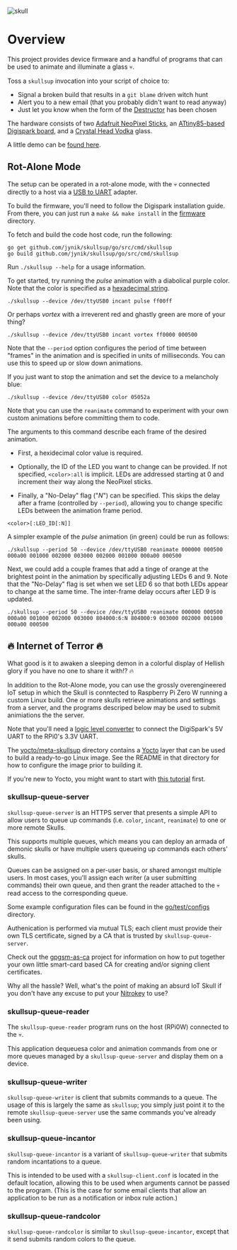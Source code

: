 ![skull](https://user-images.githubusercontent.com/3046210/48930331-640f0f80-eeb5-11e8-826e-728b881eda93.png)

# Overview #

This project provides device firmware and a handful of programs that
can be used to animate and illuminate a glass :skull:.

Toss a `skullsup` invocation into your script of choice to:

  * Signal a broken build that results in a `git blame` driven witch hunt 
  * Alert you to a new email (that you probably didn't want to read anyway)
  * Just let you know when the form of the [Destructor] has been chosen

The hardware consists of two [Adafruit NeoPixel Sticks], an [ATtiny85-based
Digispark board], and a [Crystal Head Vodka] glass.

A little demo can be [found here]. 

[Adafruit NeoPixel Sticks]: https://www.adafruit.com/product/1426
[ATtiny85-based Digispark board]: http://digistump.com/products/1
[Crystal Head Vodka]: https://www.crystalheadvodka.com
[Destructor]: https://www.imdb.com/title/tt0087332/quotes/qt1767149
[found here]: https://www.youtube.com/watch?v=VBeKjXn2xuM

## Rot-Alone Mode ##

The setup can be operated in a rot-alone mode, with the :skull: connected
directly to a host via a [USB to UART](https://www.sparkfun.com/products/12731) adapter. 

To build the firmware, you'll need to follow the Digispark installation guide.
From there, you can just run a `make && make install` in the [firmware] directory.

[Digispark installation guide]: https://digistump.com/wiki/digispark/tutorials/connecting
[firmware]: firmware


To fetch and build the code host code, run the following:

~~~
go get github.com/jynik/skullsup/go/src/cmd/skullsup
go build github.com/jynik/skullsup/go/src/cmd/skullsup
~~~

Run `./skullsup --help` for a usage information.

To get started, try running the *pulse* animation with a diabolical purple
color. Note that the color is specified as a [hexadecimal string].

~~~
./skullsup --device /dev/ttyUSB0 incant pulse ff00ff
~~~

Or perhaps *vortex* with a irreverent red and ghastly green are more of your thing?

~~~
./skullsup --device /dev/ttyUSB0 incant vortex ff0000 000500
~~~

Note that the `--period` option configures the period of time between "frames"
in the animation and is specified in units of milliseconds. You can use this to
speed up or slow down animations.

If you just want to stop the animation and set the device to a melancholy blue:

~~~
./skullsup --device /dev/ttyUSB0 color 05052a
~~~

Note that you can use the `reanimate` command to experiment with your own
custom animations before committing them to code. 

The arguments to this command describe each frame of the desired animation.

* First, a hexidecimal color value is required.

* Optionally, the ID of the LED you want to change can be provided. If not
  specified, ```<color>:all``` is implicit. LEDs are addressed starting at 0
  and increment their way along the NeoPixel sticks.

* Finally, a "No-Delay" flag ("*N*") can be specified. This skips the delay
  after a frame (controlled by `--period`), allowing you to change
  specific LEDs between the animation frame period.

~~~
<color>[:LED_ID[:N]]
~~~

A simpler example of the *pulse* animation (in green) could be run as follows:

~~~
./skullsup --period 50 --device /dev/ttyUSB0 reanimate 000000 000500 000a00 001000 002000 003000 002000 001000 000a00 000500
~~~

Next, we could add a couple frames that add a tinge of orange at the brightest
point in the animation by specifically adjusting LEDs 6 and 9. Note that 
the "No-Delay" flag is set when we set LED 6 so that both LEDs appear to 
change at the same time. The inter-frame delay occurs after LED 9 is updated.

~~~
./skullsup --period 50 --device /dev/ttyUSB0 reanimate 000000 000500 000a00 001000 002000 003000 804000:6:N 804000:9 003000 002000 001000 000a00 000500
~~~

[hexadecimal string]: https://www.w3schools.com/colors/colors_picker.asp

## :fire: Internet of Terror :fire: ##

What good is it to awaken a sleeping demon in a colorful display of Hellish glory
if you have no one to share it with!? :fire:

In addition to the Rot-Alone mode, you can use the grossly overengineered IoT
setup in which the Skull is conntected to Raspberry Pi Zero W
running a custom Linux build. One or more skulls retrieve animations and
settings from a server, and the programs descriped below may be used to
submit animiations the the server.

Note that you'll need a [logic level converter] to connect the DigiSpark's 5V
UART to the RPi0's 3.3V UART.

The [yocto/meta-skullsup] directory contains a [Yocto] layer that can be used to
build a ready-to-go Linux image. See the README in that directory for how to 
configure the image prior to building it. 

If you're new to Yocto, you might want to start with [this tutorial] first.

[logic level converter]: https://www.sparkfun.com/products/12009
[yocto/meta-skullsup]: yocto/meta-skullsup 
[Yocto]: https://yoctoproject.org
[this tutorial]: https://github.com/jynik/ready-set-yocto


### skullsup-queue-server ###

`skullsup-queue-server` is an HTTPS server that presents a simple API
to allow users to queue up commands (i.e. `color`, `incant`, `reanimate`)
to one or more remote Skulls.

This supports multiple queues, which means you can deploy an armada of demonic
skulls or have multiple users queueing up commands each others' skulls.

Queues can be assigned on a per-user basis, or shared amongst multiple users.
In most cases, you'll assign each writer (a user submitting commands) their
own queue, and then grant the reader attached to the :skull: read access to the
corresponding queue.

Some example configuration files can be found in the [go/test/configs]
directory.

Authenication is performed via mutual TLS; each client must 
provide their own TLS certificate, signed by a CA that is trusted 
by `skullsup-queue-server`.

Check out the [gpgsm-as-ca] project for information on how to put together
your own little smart-card based CA for creating and/or signing client
certificates.

Why all the hassle? Well, what's the point of making an absurd IoT Skull if 
you don't have any excuse to put your [Nitrokey] to use?

[go/test/configs]: go/test/configs
[Nitrokey]: https://www.nitrokey.com
[gpgsm-as-ca]: https://github.com/jymigeon/gpgsm-as-ca

### skullsup-queue-reader ###

The `skullsup-queue-reader` program runs on the host (RPi0W) connected to the :skull:.

This application dequeuesa color and animation commands from one or more queues managed by a
`skullsup-queue-server` and display them on a device. 

### skullsup-queue-writer ###

`skullsup-queue-writer` is client that submits commands to a queue.
The usage of this is largely the same as `skullsup`; you simply just point
it to the remote `skullsup-queue-server` use the same commands you've already
been using.

### skullsup-queue-incantor ###

`skullsup-queue-incantor` is a variant of `skullsup-queue-writer` that
submits random incantations to a queue. 

This is intended to be used with a `skullsup-client.conf` is located in the
default location, allowing this to be used when arguments cannot be passed to
the program. (This is the case for some email clients that allow an application
to be run as a notification or inbox rule action.)

### skullsup-queue-randcolor ###

`skullsup-queue-randcolor` is similar to `skullsup-queue-incantor`, except
that it send submits random colors to the queue.
